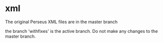 xml
===

The original Perseus XML files are in the master branch

the branch 'withfixes' is the active branch. Do not make any changes to the master branch.

